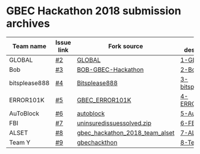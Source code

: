 # GBEC Hackathon 2018 submission archives

Team name | Issue link | Fork source | Fork destination
--------- | ---------- | ----------- | ----------------
GLOBAL | [#2](https://github.com/GoBlockchainNetwork/HackathonMalaysia2018/issues/2) | [GLOBAL](https://github.com/keyahkc97/GLOBAL) | [1-GLOBAL](https://github.com/GoBlockchainNetwork/HackathonMalaysia2018/tree/master/submissions/1-GLOBAL)
Bob | [#3](https://github.com/GoBlockchainNetwork/HackathonMalaysia2018/issues/3) | [BOB-GBEC-Hackathon](https://github.com/cheelim1357/BOB-GBEC-Hackathon) | [2-Bob](https://github.com/GoBlockchainNetwork/HackathonMalaysia2018/tree/master/submissions/2-Bob)
bitsplease888 | [#4](https://github.com/GoBlockchainNetwork/HackathonMalaysia2018/issues/4) | [Bitsplease888](https://gitlab.com/RickyNg0107/Bitsplease888) | [3-bitsplease888](https://github.com/GoBlockchainNetwork/HackathonMalaysia2018/tree/master/submissions/3-bitsplease888)
ERROR101K | [#5](https://github.com/GoBlockchainNetwork/HackathonMalaysia2018/issues/5) | [GBEC_ERROR101K](https://github.com/waixiong/GBEC_ERROR101K) | [4-ERROR101K](https://github.com/GoBlockchainNetwork/HackathonMalaysia2018/tree/master/submissions/4-ERROR101K)
AuToBlock | [#6](https://github.com/GoBlockchainNetwork/HackathonMalaysia2018/issues/6) | [autoblock](https://github.com/pythondev1/autoblock) | [5-AuToBlock](https://github.com/GoBlockchainNetwork/HackathonMalaysia2018/tree/master/submissions/5-AuToBlock)
FBI | [#7](https://github.com/GoBlockchainNetwork/HackathonMalaysia2018/issues/7) | [uninsuredissuessolved.zip](https://github.com/GoBlockchainNetwork/HackathonMalaysia2018/files/2683369/uninsuredissuessolved.zip) | [6-FBI](https://github.com/GoBlockchainNetwork/HackathonMalaysia2018/tree/master/submissions/6-FBI)
ALSET | [#8](https://github.com/GoBlockchainNetwork/HackathonMalaysia2018/issues/8) | [gbec_hackathon_2018_team_alset](https://github.com/xiankgx/gbec_hackathon_2018_team_alset) | [7-ALSET](https://github.com/GoBlockchainNetwork/HackathonMalaysia2018/tree/master/submissions/7-ALSET)
Team Y | [#9](https://github.com/GoBlockchainNetwork/HackathonMalaysia2018/issues/9) | [gbechackthon](https://github.com/EdisonTKPcom/gbechackthon) | [8-Team_Y](https://github.com/GoBlockchainNetwork/HackathonMalaysia2018/tree/master/submissions/8-Team_Y)